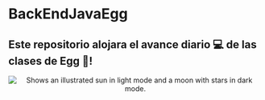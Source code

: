 # BackEndJavaEgg
## Este repositorio alojara el avance diario 💻 de las clases de Egg 🥚!
<p align="center">
<picture >
  <source media="(prefers-color-scheme: dark)" srcset="https://vincularlatam.com/zipsydro/Logo-EGG.png" >
  <source media="(prefers-color-scheme: light)" srcset="https://vincularlatam.com/zipsydro/Logo-EGG.png" >
  <img alt="Shows an illustrated sun in light mode and a moon with stars in dark mode." src="https://vincularlatam.com/zipsydro/Logo-EGG.png">
</picture>
</p>
